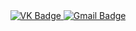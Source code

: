 <div id="badges" align="center">
<a href= "https://vk.com/id560474747">
<img src = "https://img.shields.io/badge/VK-blue?style=for-the-badge&logo=VK&logoColor=white" alt="VK Badge"/>
  </a>
  <a href= "https://mail.google.com/mail/u/0/#inbox">
  <img scr= "https://img.shields.io/badge/EMAIL-red?style=for-the-badge&logo=Gmail&logoColor=white" alt="Gmail Badge"/>
    </a>
  </div>
